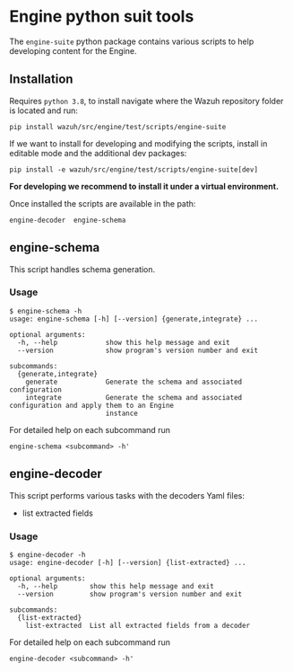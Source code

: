 # Engine python suit tools

The `engine-suite` python package contains various scripts to help developing content for the Engine.

## Installation
Requires `python 3.8`, to install navigate where the Wazuh repository folder is located and run:
```
pip install wazuh/src/engine/test/scripts/engine-suite
```
If we want to install for developing and modifying the scripts, install in editable mode and the additional dev packages:
```
pip install -e wazuh/src/engine/test/scripts/engine-suite[dev]
```
**For developing we recommend to install it under a virtual environment.**

Once installed the scripts are available in the path:
```
engine-decoder  engine-schema  
```
## engine-schema
This script handles schema generation.

### Usage
```
$ engine-schema -h
usage: engine-schema [-h] [--version] {generate,integrate} ...

optional arguments:
  -h, --help            show this help message and exit
  --version             show program's version number and exit

subcommands:
  {generate,integrate}
    generate            Generate the schema and associated configuration
    integrate           Generate the schema and associated configuration and apply them to an Engine
                        instance

```

For detailed help on each subcommand run 
```
engine-schema <subcommand> -h'
```

## engine-decoder
This script performs various tasks with the decoders Yaml files:
- list extracted fields

### Usage
```
$ engine-decoder -h
usage: engine-decoder [-h] [--version] {list-extracted} ...

optional arguments:
  -h, --help        show this help message and exit
  --version         show program's version number and exit

subcommands:
  {list-extracted}
    list-extracted  List all extracted fields from a decoder

```

For detailed help on each subcommand run 
```
engine-decoder <subcommand> -h'
```
